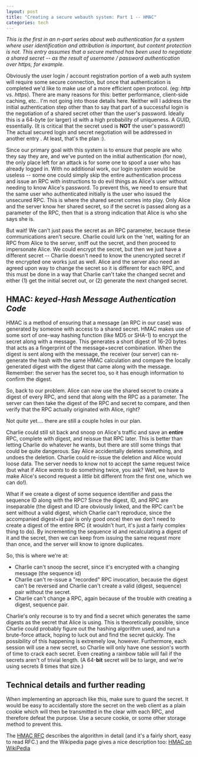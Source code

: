 ```yaml
--- 
layout: post
title: "Creating a secure webauth system: Part 1 -- HMAC"
categories: tech
---
```

<em>This is the first in an n-part series about web authentication for a system where user identification and attribution is important, but content protection is not.  This entry assumes that a secure method has been used to negotiate a shared secret -- as the result of username / password authentication over https, for example.</em>

Obviously the user login / account registration portion of a web auth system will require some secure connection, but once that authentication is completed we'd like to make use of a more efficient open protocol. (eg: *http* vs. *https*).  There are many reasons for this: better performance, client-side caching, etc.. I'm not going into those details here.  Neither will I address the initial authentication step other than to say that part of a successful login is the negotiation of a shared secret other than the user's password.  Ideally this is a 64-byte (or larger) id with a high probability of uniqueness.  A GUID, essentially.  (It is critical that the secret used is **NOT** the user's password!) The actual secured login and secret negotiation will be addressed in another entry .  At least, that's the plan :).

Since our primary goal with this system is to ensure that people are who they say they are, and we've punted on the initial authentication (for now), the only place left for an attack is for some one to spoof a user who has already logged in.  With no additional work, our login system would be useless -- some one could simply skip the entire authentication process and issue an RPC with instructions to do evil things as Alice's user without needing to know Alice's password.  To prevent this, we need to ensure that the same user who authenticated initially is the user who issued the unsecured RPC.  This is where the shared secret comes into play.  Only Alice and the server know her shared secret, so if the secret is passed along as a parameter of the RPC, then that is a strong indication that Alice is who she says she is.

But wait! We can't just pass the secret as an RPC parameter, because these communications aren't secure.  Charlie could lurk on the 'net, waiting for an RPC from Alice to the server, sniff out the secret, and then proceed to impersonate Alice.  We could encrypt the secret, but then we just have a different secret -- Charlie doesn't need to know the unencrypted secret if the encrypted one works just as well.  Alice and the server also need an agreed upon way to change the secret so it is different for each RPC, and this must be done in a way that Charlie can't take the changed secret and either (1) get the initial secret out, or (2) generate the next changed secret.

## HMAC: *keyed-Hash Message Authentication Code*

HMAC is a method of ensuring that a message (an RPC in our case) was generated by someone with access to a shared secret.  HMAC makes use of some sort of one-way hashing function (like MD5 or SHA-1) to encrypt the secret along with a message.  This generates a short digest of 16-20 bytes that acts as a fingerprint of the message+secret combination.  When the digest is sent along with the message, the receiver (our server) can re-generate the hash with the same HMAC calculation and compare the locally generated digest with the digest that came along with the message.  Remember: the server has the secret too, so it has enough information to confirm the digest.

So, back to our problem.  Alice can now use the shared secret to create a digest of every RPC, and send that along with the RPC as a parameter.  The server can then take the digest of the RPC and secret to compare, and then verify that the RPC actually originated with Alice, right?

Not *quite* yet.... there are still a couple holes in our plan.

Charlie could still sit back and snoop on Alice's traffic and save an **entire** RPC, complete with digest, and reissue that RPC later.  This is better than letting Charlie do whatever he wants, but there are still some things that could be quite dangerous.  Say Alice accidentally deletes something, and undoes the deletion.  Charlie could re-issue the deletion and Alice would loose data.  The server needs to know not to accept the same request twice (but what if Alice *wants* to do something twice, you ask? Well, we have to make Alice's second request a *little* bit different from the first one, which we can do!).

What if we create a digest of some sequence identifier and pass the sequence ID along with the RPC?  Since the digest, ID, and RPC are inseparable (the digest and ID are obviously linked, and the RPC can't be sent without a valid digest, which Charlie can't reproduce, since the accompanied digest+id pair is only good once) then we don't need to create a digest of the entire RPC (it wouldn't hurt, it's just a fairly complex thing to do).  By incrementing the sequence id and recalculating a digest of it and the secret, then we can keep from issuing the same request more than once, and the server will know to ignore duplicates.

So, this is where we're at:

   * Charlie can't snoop the secret, since it's encrypted with a changing message (the sequence id)
   * Charlie can't re-issue a "recorded" RPC invocation, because the digest can't be reversed and Charlie can't create a valid (digest, sequence) pair without the secret.
   * Charlie can't change a RPC, again because of the trouble with creating a digest, sequence pair.

Charlie's only recourse is to try and find a secret which generates the same digests as the secret that Alice is using.  This is theoretically possible, since Charlie could probably figure out the hashing algorithm used, and run a brute-force attack, hoping to luck out and find the secret quickly.  The possibility of this happening is extremely low, however.  Furthermore, each session will use a new secret, so Charlie will only have one session's worth of time to crack each secret.  Even creating a rainbow table will fail if the secrets aren't of trivial length. (A 64-**bit** secret will be to large, and we're using secrets 8 times that size.)


## Technical details and further reading

When implementing an approach like this, make sure to guard the secret.  It would be easy to accidentally store the secret on the web client as a plain cookie which will then be transmitted in the clear with each RPC, and therefore defeat the purpose.  Use a secure cookie, or some other storage method to prevent this.

The [HMAC RFC](http://www.ietf.org/rfc/rfc2104.txt) describes the algorithm in detail (and it's a fairly short, easy to read RFC.) and the Wikipedia page gives a nice description too: [HMAC on WikiPedia](http://en.wikipedia.org/wiki/HMAC#Example_usage)
